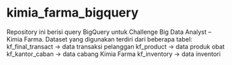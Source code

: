 # kimia_farma_bigquery
Repository ini berisi query BigQuery untuk Challenge Big Data Analyst – Kimia Farma.  Dataset yang digunakan terdiri dari beberapa tabel:  kf_final_transact → data transaksi pelanggan  kf_product → data produk obat  kf_kantor_caban → data cabang Kimia Farma  kf_inventory → data inventori
